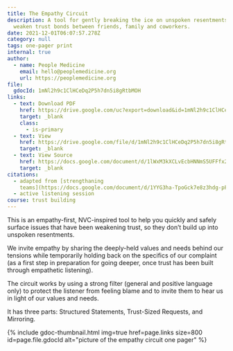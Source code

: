 ```yaml
---
title: The Empathy Circuit
description: A tool for gently breaking the ice on unspoken resentments that
  weaken trust bonds between friends, family and coworkers.
date: 2021-12-01T06:07:57.278Z
category: null
tags: one-pager print
internal: true
author:
  - name: People Medicine
    email: hello@peoplemedicine.org
    url: https://peoplemedicine.org
file:
  gdocId: 1mNl2h9c1ClHCeDq2P5h7dn5i8gRtbMOH
links:
  - text: Download PDF
    href: https://drive.google.com/uc?export=download&id=1mNl2h9c1ClHCeDq2P5h7dn5i8gRtbMOH
    target: _blank
    class:
      - is-primary
  - text: View
    href: https://drive.google.com/file/d/1mNl2h9c1ClHCeDq2P5h7dn5i8gRtbMOH/view
    target: _blank
  - text: View Source
    href: https://docs.google.com/document/d/1lWxM3kXCLvEcbHNNmS5UFFfx2FpvQ_V8kKugdnSs4J8/edit
    target: _blank
citations:
  - adapted from [strengthaning
    teams](https://docs.google.com/document/d/1YYG3ha-TpoGck7e8z3hdg-pF4kTiqUl0epjqgaAhrwk/edit)
  - active listening session
course: trust building
---
```


This is an empathy-first, NVC-inspired tool to help you quickly and safely surface issues that have been weakening trust, so they don’t build up into unspoken resentments.

We invite empathy by sharing the deeply-held values and needs behind our tensions while temporarily holding back on the specifics of our complaint (as a first step in preparation for going deeper, once trust has been built through empathetic listening).

The circuit works by using a strong filter (general and positive language only) to protect the listener from feeling blame and to invite them to hear us in light of our values and needs. 

It has three parts: Structured Statements, Trust-Sized Requests, and Mirroring.


{% include gdoc-thumbnail.html img=true href=page.links size=800 id=page.file.gdocId alt="picture of the empathy circuit one pager" %}